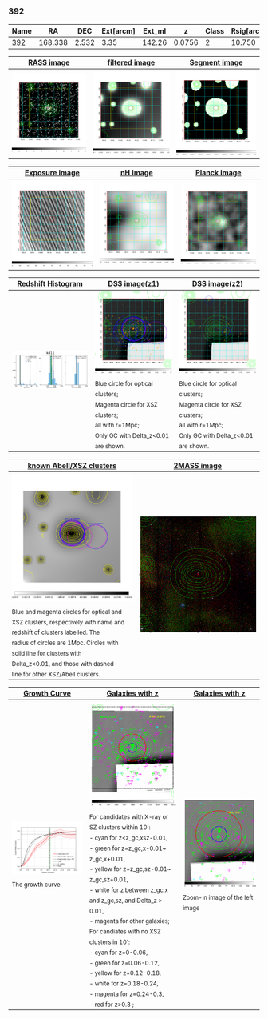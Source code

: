 <div STYLE="page-break-after: always;"></div>

### 392

|Name          |RA          |DEC      | Ext[arcm] | Ext_ml | z    | Class| Rsig[arcmin] | CRsig[c/s] | CR500[c/s] | R500[Mpc] |L500[erg/s]|F500[erg/s/cm^2]| M500[Msun]|Tx[keV]|beta|GC(XSZ,Delta_z<0.01)| GC(OPT,Delta_z<0.01)|GC|alias|
|--------------|------------|------------|---|---|-----------|--------|------|------|----|----|----|----|----|----|----|----|----|----|---|
|[392](script/392.md)     | 168.338       | 2.532       | 3.35    | 142.26   | 0.0756 | 2   | 10.750 |0.363 |0.362 |0.912 |9.399e+43 |6.707e-12 |2.319e+14 |3.684 |1.506 |Tar, |Wen, N, |Tar, |k411|

|[RASS image](../image/392/392_img.pdf)|[filtered image](../image/392/392_fil.pdf)|[Segment image](../image/392/392_seg.pdf)|
|-------------------|--------------------|-------------------|
| <img src="../image/392/392_img.png" width="300">  | <img src="../image/392/392_fil.png" width="300">   | <img src="../image/392/392_seg.png" width="300">  |

|[Exposure image](../image/392/392_mex.pdf)| [nH image](../image/392/392_nh.pdf)| [Planck image](../image/392/392_p.pdf)|
|-------------------|--------------------|-------------------|
|<img src="../image/392/392_mex.png" width="300">   | <img src="../image/392/392_nh.png" width="300">    | <img src="../image/392/392_p.png" width="300"> |

|[Redshift Histogram](../image/392/392_zg.pdf) | [DSS image(z1)](../image/392/392_dss_z1.pdf)      |  [DSS image(z2)](../image/392/392_dss_z2.pdf)    |
|-------------------|--------------------|-------------------|
|<img src="../image/392/392_zg.png" width="300"> |<img src="../image/392/392_dss_z1.png" width="300"> <sub><br>Blue circle for optical clusters; <br>Magenta circle for XSZ clusters; <br>all with r=1Mpc; <br>Only GC with Delta_z<0.01 are shown. </sub>| <img src="../image/392/392_dss_z2.png" width="300"><sub><br>Blue circle for optical clusters; <br>Magenta circle for XSZ clusters; <br>all with r=1Mpc; <br>Only GC with Delta_z<0.01 are shown. </sub> |

|[known Abell/XSZ clusters](../image/392/392_m.pdf) | [2MASS image](../image/392/392_2mass.pdf)      |
|-------------------|-------------------|
|<img src=../image/392/392_m.png width="300"> <sub><br>Blue and magenta circles for optical and <br>XSZ clusters, respectively with name and <br>redshift of clusters labelled. The <br>radius of circles are 1Mpc. Circles with <br>solid line for clusters with <br>Delta_z<0.01, and those with dashed <br>line for other XSZ/Abell clusters.        </sub>|<img src="../image/392/392_2mass.png" width="300">  |

|[Growth Curve](../image/392/392_gca_all.png) |[Galaxies with z](../image/392/392_opt_ned.pdf) |[Galaxies with z](../image/392/392_opt_ned_zoom.pdf) |
|-------------------|-------------------|-------------------|
| <img src="../image/392/392_gca_all.png" width="300"> <sub><br>The growth curve.</sub>| <img src=../image/392/392_opt_ned.png width="300"> <br><sub> For candidates with X-ray or SZ clusters within 10': <br> - cyan for z<z_gc,xsz-0.01, <br> - green for z=z_gc,x-0.01~ z_gc,x+0.01, <br> - yellow for z=z_gc,sz-0.01~ z_gc,sz+0.01, <br> - white for z between z_gc,x and z_gc,sz, and Delta_z > 0.01, <br> - magenta for other galaxies; <br>For candiates with no XSZ clusters in 10': <br> - cyan for z=0-0.06, <br> - green for z=0.06-0.12, <br> - yellow for z=0.12-0.18, <br> - white for z=0.18-0.24, <br> - magenta for z=0.24-0.3, <br> - red for z>0.3 ;  </sub>|<img src=../image/392/392_opt_ned_zoom.png width="300">  <br><sub> Zoom-in image of the left image</sub>|





